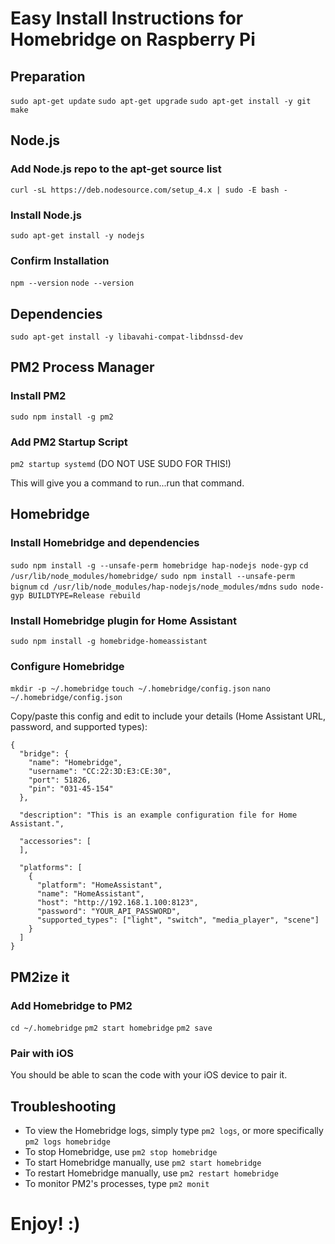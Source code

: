 # Easy Install Instructions for Homebridge on Raspberry Pi

## Preparation

`sudo apt-get update`
`sudo apt-get upgrade`
`sudo apt-get install -y git make`

## Node.js

### Add Node.js repo to the apt-get source list

`curl -sL https://deb.nodesource.com/setup_4.x | sudo -E bash -`

### Install Node.js

`sudo apt-get install -y nodejs`

### Confirm Installation

`npm --version`
`node --version`

## Dependencies

`sudo apt-get install -y libavahi-compat-libdnssd-dev`

## PM2 Process Manager

### Install PM2

`sudo npm install -g pm2`

### Add PM2 Startup Script

`pm2 startup systemd` (DO NOT USE SUDO FOR THIS!)

This will give you a command to run...run that command.

## Homebridge

### Install Homebridge and dependencies

`sudo npm install -g --unsafe-perm homebridge hap-nodejs node-gyp`
`cd /usr/lib/node_modules/homebridge/`
`sudo npm install --unsafe-perm bignum`
`cd /usr/lib/node_modules/hap-nodejs/node_modules/mdns`
`sudo node-gyp BUILDTYPE=Release rebuild`

### Install Homebridge plugin for Home Assistant

`sudo npm install -g homebridge-homeassistant`

### Configure Homebridge

`mkdir -p ~/.homebridge`
`touch ~/.homebridge/config.json`
`nano ~/.homebridge/config.json`

Copy/paste this config and edit to include your details (Home Assistant URL, password, and supported types):

```
{
  "bridge": {
    "name": "Homebridge",
    "username": "CC:22:3D:E3:CE:30",
    "port": 51826,
    "pin": "031-45-154"
  },

  "description": "This is an example configuration file for Home Assistant.",

  "accessories": [
  ],

  "platforms": [
    {
      "platform": "HomeAssistant",
      "name": "HomeAssistant",
      "host": "http://192.168.1.100:8123",
      "password": "YOUR_API_PASSWORD",
      "supported_types": ["light", "switch", "media_player", "scene"]
    }
  ]
}
```

## PM2ize it

### Add Homebridge to PM2

`cd ~/.homebridge`
`pm2 start homebridge`
`pm2 save`

### Pair with iOS

You should be able to scan the code with your iOS device to pair it.

## Troubleshooting

* To view the Homebridge logs, simply type `pm2 logs`, or more specifically `pm2 logs homebridge`
* To stop Homebridge, use `pm2 stop homebridge`
* To start Homebridge manually, use `pm2 start homebridge`
* To restart Homebridge manually, use `pm2 restart homebridge`
* To monitor PM2's processes, type `pm2 monit`

# Enjoy! :)
